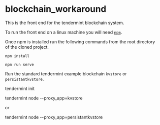# blockchain_workaround
This is the front end for the tendermint blockchain system. 

To run the front end on a linux machine you will need [`npm`](https://www.npmjs.com/).

Once npm is installed run the following commands from the root directory of the cloned project. 

  `npm install`
  
  `npm run serve`
  
Run the standard tendermint example blockchain `kvstore` or `persistantkvstore`. 

  tendermint init
  
  tendermint node --proxy_app=kvstore
  
  or
  
  tendermint node --proxy_app=persistantkvstore
  
